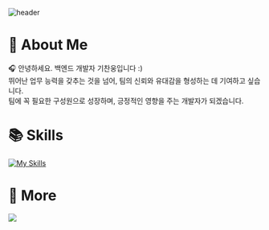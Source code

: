 ![header](https://capsule-render.vercel.app/api?type=waving&color=7E8EF1&height=200&section=header&text=Chanung's%20Github!&fontSize=35&fontAlignY=35&fontColor=f7f5f5)


# 📌 About Me
🎧 안녕하세요. 백엔드 개발자 기찬웅입니다 :)  
뛰어난 업무 능력을 갖추는 것을 넘어, 팀의 신뢰와 유대감을 형성하는 데 기여하고 싶습니다.  
팀에 꼭 필요한 구성원으로 성장하며, 긍정적인 영향을 주는 개발자가 되겠습니다.  

# 📚 Skills
[![My Skills](https://skillicons.dev/icons?i=django,react,html,aws,mysql,git,github&theme=dark)](https://skillicons.dev)



# 🔗 More
<a href='https://itchanchan.tistory.com/' target='_blank'><img src="https://img.shields.io/badge/Blog-FF4785?style=flat-square&logo=Tistory&logoColor=white"/></a>



<!-- ![GitHub Stats](https://github-readme-stats.vercel.app/api?username=chanung-ki&show_icons=true&count_private=true&theme=tokyonight) -->
<!-- ![Top Langs](https://github-readme-stats.vercel.app/api/top-langs/?username=chanung-ki&langs_count=10&layout=compact&theme=dark) -->
